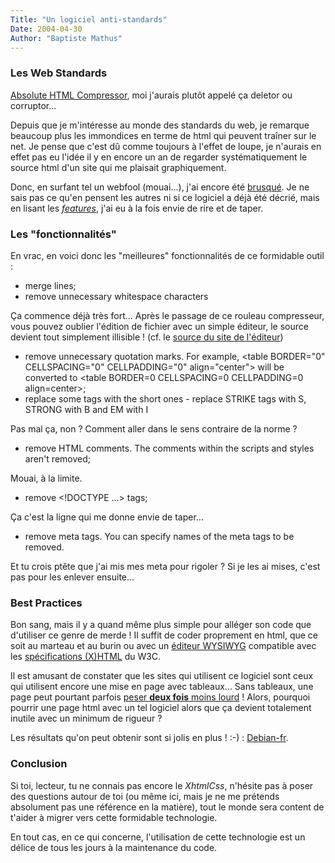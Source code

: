 ```yaml
---
Title: "Un logiciel anti-standards"
Date: 2004-04-30
Author: "Baptiste Mathus"
---
```




### Les Web Standards

[Absolute HTML Compressor](http://www.serpik.com/ahc/), moi j'aurais
plutôt appelé ça deletor ou corruptor...

Depuis que je m'intéresse au monde des standards du web, je remarque
beaucoup plus les immondices en terme de html qui peuvent traîner sur le
net. Je pense que c'est dû comme toujours à l'effet de loupe, je
n'aurais en effet pas eu l'idée il y en encore un an de regarder
systématiquement le source html d'un site qui me plaisait graphiquement.

Donc, en surfant tel un webfool (mouai...), j'ai encore été
[brusqué](http://www.serpik.com/ahc/). Je ne sais pas ce qu'en pensent
les autres ni si ce logiciel a déjà été décrié, mais en lisant les
[*features*](http://www.serpik.com/ahc/#info), j'ai eu à la fois envie
de rire et de taper.

### Les "fonctionnalités"

En vrac, en voici donc les "meilleures" fonctionnalités de ce formidable
outil :

-   merge lines;
-   remove unnecessary whitespace characters

Ça commence déjà très fort... Après le passage de ce rouleau
compresseur, vous pouvez oublier l'édition de fichier avec un simple
éditeur, le source devient tout simplement illisible ! (cf. le [source
du site de l'éditeur](http://www.serpik.com/ahc/))

-   remove unnecessary quotation marks. For example, \<table BORDER="0"
    CELLSPACING="0" CELLPADDING="0" align="center"\> will be converted
    to \<table BORDER=0 CELLSPACING=0 CELLPADDING=0 align=center\>;
-   replace some tags with the short ones - replace STRIKE tags with S,
    STRONG with B and EM with I

Pas mal ça, non ? Comment aller dans le sens contraire de la norme ?

-   remove HTML comments. The comments within the scripts and styles
    aren't removed;

Mouai, à la limite.

-   remove \<!DOCTYPE ...\> tags;

Ça c'est la ligne qui me donne envie de taper...

-   remove meta tags. You can specify names of the meta tags to be
    removed.

Et tu crois ptête que j'ai mis mes meta pour rigoler ? Si je les ai
mises, c'est pas pour les enlever ensuite...

### Best Practices

Bon sang, mais il y a quand même plus simple pour alléger son code que
d'utiliser ce genre de merde ! Il suffit de coder proprement en html,
que ce soit au marteau et au burin ou avec un [éditeur
WYSIWYG](http://www.nvu.com/) compatible avec les [spécifications
(X)HTML](http://www.w3.org) du W3C.

Il est amusant de constater que les sites qui utilisent ce logiciel sont
ceux qui utilisent encore une mise en page avec tableaux... Sans
tableaux, une page peut pourtant parfois [peser **deux fois** moins
lourd](http://openweb.eu.org/articles/problemes_tableaux/) ! Alors,
pourquoi pourrir une page html avec un tel logiciel alors que ça devient
totalement inutile avec un minimum de rigueur ?

Les résultats qu'on peut obtenir sont si jolis en plus ! :-) :
[Debian-fr](http://www.debian-fr.org).

### Conclusion

Si toi, lecteur, tu ne connais pas encore le *XhtmlCss*, n'hésite pas à
poser des questions autour de toi (ou même ici, mais je ne me prétends
absolument pas une référence en la matière), tout le monde sera content
de t'aider à migrer vers cette formidable technologie.

En tout cas, en ce qui concerne, l'utilisation de cette technologie est
un délice de tous les jours à la maintenance du code.

